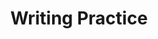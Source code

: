 ---
title: Writing Practice

source:
- title: Common Core Basics
  subject: Social Studies
  chapter: 5
  toc_type: Lesson Review
  toc_number: 5.3
  pages: 196 - 201

questions:
  - number: 1
    text: >
      Write a blog entry identifying a public program, such as college loans or free clinics, that promotes the well-being of the people. Give your opinion about why the program should be provided by the government. Support your arguments with sound reasoning.
    choice:
      - option: blank
    answer:
      - text: >
          Use facts to convince readers to agree with your opinion.
          <br /><br />
          Sample Response
          <br /><br />
          December 18-FHA Loans          
          <br /><br />
          Housing in my area is expensive. I wanted to buy a house, but I couldn't make a 10% down payment. Lucky for me, I qualified for an FHA loan. With this type of loan, I only had to have a 3.5% down payment. The bank helped me figure out how much I could afford to pay every month for my mortgage and other fees. Then I knew what my price range was. Without an FHA loan, I would never have been able to buy my own place.
        
layout: cc_review
---